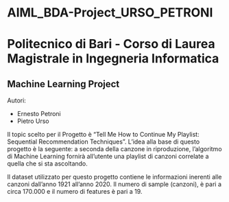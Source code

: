 # AIML_BDA-Project_URSO_PETRONI
 
# Politecnico di Bari - Corso di Laurea Magistrale in Ingegneria Informatica
 ## Machine Learning Project
 Autori:
  - Ernesto Petroni
  - Pietro Urso

Il topic scelto per il Progetto è “Tell Me How to Continue My Playlist: Sequential Recommendation Techniques”.
L’idea alla base di questo progetto è la seguente: a seconda della canzone in riproduzione, l’algoritmo di Machine Learning fornirà all’utente una playlist di canzoni correlate a quella che si sta ascoltando. 

Il dataset utilizzato per questo progetto contiene le informazioni inerenti alle canzoni dall’anno 1921 all’anno 2020. Il numero di sample (canzoni), è pari a circa 170.000 e il numero di features è pari a 19. 
